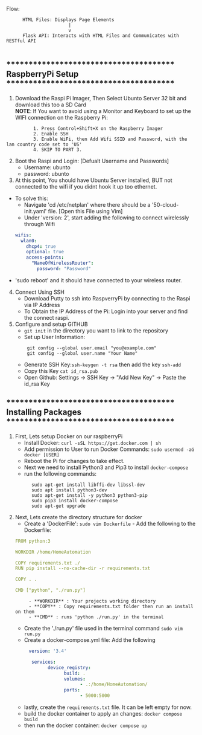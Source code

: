 Flow:  
```
      HTML Files: Displays Page Elements  
                       |  
                       v  
      Flask API: Interacts with HTML Files and Communicates with RESTful API  
      
```  

## ************************************** RaspberryPi Setup **************************************

1) Download the Raspi Pi Imager, Then Select Ubunto Server 32 bit and download this too a SD Card  
  **NOTE**: If You want to avoid using a Monitor and Keyboard to set up the WIFI connection on the Raspberry Pi:  
  ```
            1. Press Control+Shift+X on the Raspberry Imager  
            2. Enable SSH  
            3. Enable WiFi, then Add Wifi SSID and Password, with the lan country code set to 'US'  
            4. SKIP TO PART 3.  
  ```
2) Boot the Raspi and Login:
  [Defualt Username and Passwords]
    - Username: ubunto
    - password: ubunto
3) At this point, You should have Ubuntu Server installed, BUT not connected to the wifi if you didnt hook it up too ethernet.
  - To solve this:
      - Navigate 'cd /etc/netplan' where there should be a '50-cloud-init.yaml' file. [Open this File using Vim]
      - Under 'version: 2', start adding the following to connect wirelessly through Wifi
      ```yaml
      wifis:
        wlan0:
          dhcp4: true
          optional: true
          access-points:
            "NameOfWirelessRouter":
              password: "Password"
      ```
   - 'sudo reboot' and it should have connected to your wireless router.

   
4) Connect Using SSH
    - Download Putty to ssh into RaspverryPi by connecting to the Raspi via IP Address
    - To Obtain the IP Address of the Pi: Login into your server and find the connect raspi.
5) Configure and setup GITHUB
    - ``` git init ``` in the directory you want to link to the repository
    - Set up User Information: 
      ```
       git config --global user.email "you@example.com"
       git config --global user.name "Your Name"
      ```
    - Generate SSH Key:``` ssh-keygen -t rsa ``` then add the key ``` ssh-add ```
    - Copy this Key ``` cat id_rsa.pub ```
    - Open Github: Settings -> SSH Key -> "Add New Key" -> Paste the id_rsa Key

## ************************************** Installing Packages **************************************

1) First, Lets setup Docker on our raspberryPi
      - Install Docker:  ``` curl -sSL https://get.docker.com | sh ```  
      - Add permission to User to run Docker Commands: ``` sudo usermod -aG docker [USER] ```  
      - Reboot the Pi for changes to take effect.
      - Next we need to install Python3 and Pip3 to install ``` docker-compose ```
      - run the following commands: 
      ```   sudo apt-get install python3-pip
            sudo apt-get install libffi-dev libssl-dev 
            sudo apt install python3-dev
            sudo apt-get install -y python3 python3-pip
            sudo pip3 install docker-compose
            sudo apt-get upgrade
      ```
2) Next, Lets create the directory structure for docker
      - Create a 'DockerFile': ``` sudo vim Dockerfile ```
            - Add the following to the Dockerfile:
      ```yaml
      FROM python:3

      WORKDIR /home/HomeAutomation

      COPY requirements.txt ./
      RUN pip install --no-cache-dir -r requirements.txt

      COPY . .

      CMD ["python", "./run.py"]

      ```
            - **WORKDIR** : Your projects working directory  
            - **COPY** : Copy requirements.txt folder then run an install on them  
            - **CMD** : runs 'python ./run.py' in the terminal
      - Create the './run.py' file used in the terminal command ``` sudo vim run.py ```  
      - Create a docker-compose.yml file: Add the following
      ```yaml
           version: '3.4'

            services:
                  device_registry: 
                        build: . 
                        volumes:
                              - .:/home/HomeAutomation/
                        ports:
                              - 5000:5000
      ```
      - lastly, create the ``` requirements.txt ``` file. It can be left empty for now.
      - build the docker container to apply an changes: ``` docker compose build ```
      - then run the docker container: ``` docker compose up ```
